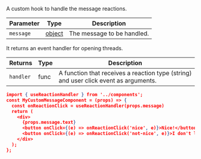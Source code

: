 A custom hook to handle the message reactions.

| Parameter | Type                                                     | Description                |
| --------- | -------------------------------------------------------- | -------------------------- |
| `message` | [object](https://getstream.io/chat/docs/#message_format) | The message to be handled. |

It returns an event handler for opening threads.

| Returns   | Type | Description                                                                          |
| --------- | ---- | ------------------------------------------------------------------------------------ |
| `handler` | func | A function that receives a reaction type (string) and user click event as arguments. |

```json
import { useReactionHandler } from '../components';
const MyCustomMessageComponent = (props) => {
  const onReactionClick = useReactionHandler(props.message)
  return (
    <div>
      {props.message.text}
      <button onClick={(e) => onReactionClick('nice', e)}>Nice!</button>
      <button onClick={(e) => onReactionClick('not-nice', e)}>I don't like it!</button>
    </div>
  );
};
```
